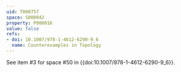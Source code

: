 ```yaml
---
uid: T000757
space: S000042
property: P000016
value: false
refs:
- doi: 10.1007/978-1-4612-6290-9_6
  name: Counterexamples in Topology
---
```


See item #3 for space #50 in {{doi:10.1007/978-1-4612-6290-9_6}}.
